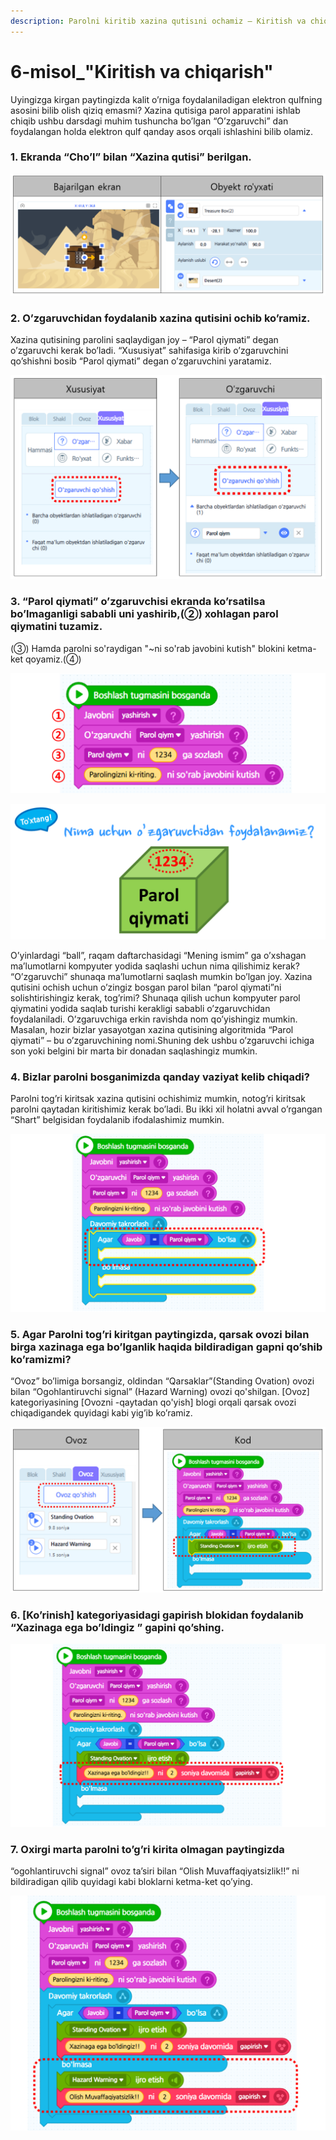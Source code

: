 ```yaml
---
description: Parolni kiritib xazina qutisıni ochamiz – Kiritish va chiqarish
---
```


# 6-misol\_"Kiritish va chiqarish"

Uyingizga kirgan paytingizda kalit o’rniga foydalaniladigan elektron qulfning asosini bilib olish qiziq emasmi? Xazina qutisiga parol apparatini ishlab chiqib ushbu darsdagi muhim tushuncha bo’lgan “O’zgaruvchi” dan foydalangan holda elektron qulf qanday asos orqali ishlashini bilib olamiz.

### 1. Ekranda “Cho’l” bilan “Xazina qutisi” berilgan.

![](.gitbook/assets/006_001.png)

### 2. O’zgaruvchidan foydalanib xazina qutisini ochib ko’ramiz. 

Xazina qutisining parolini saqlaydigan joy – “Parol qiymati” degan o’zgaruvchi kerak bo’ladi. “Xususiyat” sahifasiga kirib o’zgaruvchini qo’shishni bosib “Parol qiymati” degan o’zgaruvchini yaratamiz.

![](.gitbook/assets/006_002.png)

### 3. “Parol qiymati” o’zgaruvchisi ekranda ko’rsatilsa bo’lmaganligi sababli uni yashirib,\(②\) xohlagan parol qiymatini tuzamiz.

\(③\) Hamda parolni so'raydigan "~ni so'rab javobini kutish" blokini ketma-ket qoyamiz.\(④\)

![](.gitbook/assets/006_003.png)

![](.gitbook/assets/006_004.png)

O’yinlardagi “ball”, raqam daftarchasidagi “Mening ismim” ga o’xshagan ma’lumotlarni kompyuter yodida saqlashi uchun nima qilishimiz kerak? “O’zgaruvchi” shunaqa ma’lumotlarni saqlash mumkin bo’lgan joy. Xazina qutisini ochish uchun o’zingiz bosgan parol bilan “parol qiymati”ni solishtirishingiz kerak, tog’rimi? Shunaqa qilish uchun kompyuter parol qiymatini yodida saqlab turishi kerakligi sababli o’zgaruvchidan foydalaniladi. O’zgaruvchiga erkin ravishda nom qo’yishingiz mumkin. Masalan, hozir bizlar yasayotgan xazina qutisining algoritmida “Parol qiymati” – bu o’zgaruvchining nomi.Shuning dek ushbu o’zgaruvchi ichiga son yoki belgini bir marta bir donadan saqlashingiz mumkin.

### 4. Bizlar parolni bosganimizda qanday vaziyat kelib chiqadi? 

Parolni tog’ri kiritsak xazina qutisini ochishimiz mumkin, notog’ri kiritsak parolni qaytadan kiritishimiz kerak bo’ladi. Bu ikki xil holatni avval o’rgangan “Shart” belgisidan foydalanib ifodalashimiz mumkin.

![](.gitbook/assets/006_005.png)

### 5. Agar Parolni tog’ri kiritgan paytingizda, qarsak ovozi bilan birga xazinaga ega bo’lganlik haqida bildiradigan gapni qo’shib ko’ramizmi? 

“Ovoz” bo’limiga borsangiz, oldindan “Qarsaklar”\(Standing Ovation\) ovozi bilan “Ogohlantiruvchi signal” \(Hazard Warning\) ovozi qo'shilgan. \[Ovoz\] kategoriyasining \[Ovozni -qaytadan qo'yish\] blogi orqali qarsak ovozi chiqadigandek quyidagi kabi yig’ib ko’ramiz.

![](.gitbook/assets/006_006.png)

### 6. \[Ko’rinish\] kategoriyasidagi gapirish blokidan foydalanib “Xazinaga ega bo’ldingiz ” gapini qo’shing.

![](.gitbook/assets/006_007.png)

### 7. Oxirgi marta parolni to’g’ri kirita olmagan paytingizda 

“ogohlantiruvchi signal” ovoz ta’siri bilan “Olish Muvaffaqiyatsizlik!!” ni bildiradigan qilib quyidagi kabi bloklarni ketma-ket qo’ying.

![](.gitbook/assets/006_008.png)

